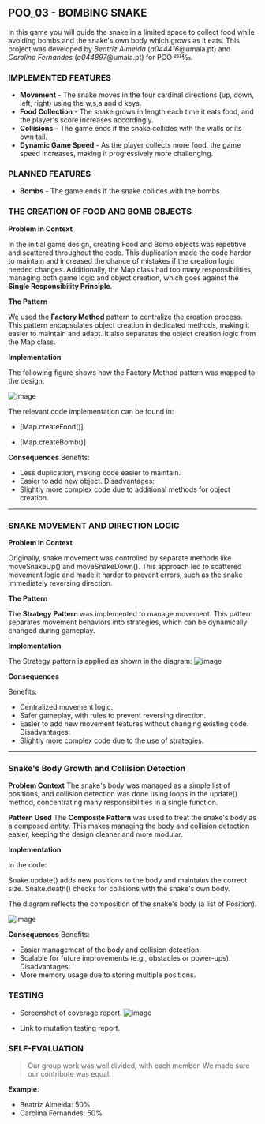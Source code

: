 ## POO_03 - BOMBING SNAKE

In this game you will guide the snake in a limited space to collect food while avoiding bombs and the snake's own body which grows as it eats.
This project was developed by *Beatriz Almeida* (*a044416*@umaia.pt) and *Carolina Fernandes* (*a044897*@umaia.pt) for POO 2024⁄25.

### IMPLEMENTED FEATURES

- **Movement** - The snake moves in the four cardinal directions (up, down, left, right) using the w,s,a and d keys.
- **Food Collection** - The snake grows in length each time it eats food, and the player's score increases accordingly.
- **Collisions** - The game ends if the snake collides with the walls or its own tail.
- **Dynamic Game Speed** - As the player collects more food, the game speed increases, making it progressively more challenging.

### PLANNED FEATURES

- **Bombs** - The game ends if the snake collides with the bombs.


### THE CREATION OF FOOD AND BOMB OBJECTS

**Problem in Context**

In the initial game design, creating Food and Bomb objects was repetitive and scattered throughout the code. This duplication made the code harder to maintain and increased the chance of mistakes if the creation logic needed changes. Additionally, the Map class had too many responsibilities, managing both game logic and object creation, which goes against the **Single Responsibility Principle**.

**The Pattern**

We used the **Factory Method** pattern to centralize the creation process. This pattern encapsulates object creation in dedicated methods, making it easier to maintain and adapt. It also separates the object creation logic from the Map class.

**Implementation**

The following figure shows how the Factory Method pattern was mapped to the design:

![image](https://github.com/user-attachments/assets/d5b3837b-45fd-4c68-b254-147663d8b630)


The relevant code implementation can be found in:

- [Map.createFood()]

- [Map.createBomb()]

**Consequences**
  Benefits:
  - Less duplication, making code easier to maintain.
  - Easier to add new object.
  Disadvantages:
  - Slightly more complex code due to additional methods for object creation.
------
### SNAKE MOVEMENT AND DIRECTION LOGIC
**Problem in Context**

Originally, snake movement was controlled by separate methods like moveSnakeUp() and moveSnakeDown(). This approach led to scattered movement logic and made it harder to prevent errors, such as the snake immediately reversing direction.

**The Pattern**

The **Strategy Pattern** was implemented to manage movement. This pattern separates movement behaviors into strategies, which can be dynamically changed during gameplay.

**Implementation**

The Strategy pattern is applied as shown in the diagram:
![image](https://github.com/user-attachments/assets/bb1283d7-2ba2-4281-92a4-19d2f02eddd0)

**Consequences**

  Benefits:
  - Centralized movement logic.
  - Safer gameplay, with rules to prevent reversing direction.
  - Easier to add new movement features without changing existing code.
  Disadvantages:
  - Slightly more complex code due to the use of strategies.
    
------

### Snake's Body Growth and Collision Detection

**Problem Context**
The snake's body was managed as a simple list of positions, and collision detection was done using loops in the update() method, concentrating many responsibilities in a single function.

**Pattern Used**
The **Composite Pattern** was used to treat the snake's body as a composed entity. This makes managing the body and collision detection easier, keeping the design cleaner and more modular.

**Implementation**

In the code:

Snake.update() adds new positions to the body and maintains the correct size.
Snake.death() checks for collisions with the snake's own body.

The diagram reflects the composition of the snake's body (a list of Position).

![image](https://github.com/user-attachments/assets/3aec4f12-623e-4db9-90b0-4f4ba39992e4)


**Consequences**
  Benefits:
  - Easier management of the body and collision detection.
  - Scalable for future improvements (e.g., obstacles or power-ups).
  Disadvantages:
  - More memory usage due to storing multiple positions.


### TESTING

- Screenshot of coverage report.
![image](https://github.com/user-attachments/assets/df8d43e8-991f-424e-ad51-120632767375)

- Link to mutation testing report.

### SELF-EVALUATION

> Our group work was well divided, with each member. We made sure our contribute was equal.

**Example**:

- Beatriz Almeida: 50%
- Carolina Fernandes: 50%
